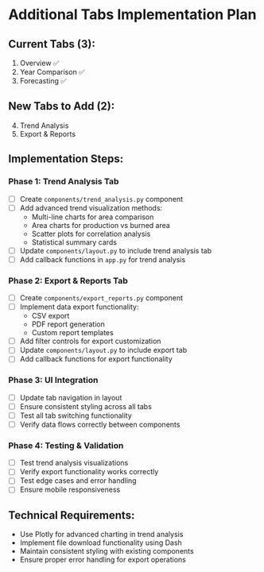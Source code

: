 # Additional Tabs Implementation Plan

## Current Tabs (3):
1. Overview ✅
2. Year Comparison ✅  
3. Forecasting ✅

## New Tabs to Add (2):
4. Trend Analysis
5. Export & Reports

## Implementation Steps:

### Phase 1: Trend Analysis Tab
- [ ] Create `components/trend_analysis.py` component
- [ ] Add advanced trend visualization methods:
  - Multi-line charts for area comparison
  - Area charts for production vs burned area
  - Scatter plots for correlation analysis
  - Statistical summary cards
- [ ] Update `components/layout.py` to include trend analysis tab
- [ ] Add callback functions in `app.py` for trend analysis

### Phase 2: Export & Reports Tab
- [ ] Create `components/export_reports.py` component
- [ ] Implement data export functionality:
  - CSV export
  - PDF report generation
  - Custom report templates
- [ ] Add filter controls for export customization
- [ ] Update `components/layout.py` to include export tab
- [ ] Add callback functions for export functionality

### Phase 3: UI Integration
- [ ] Update tab navigation in layout
- [ ] Ensure consistent styling across all tabs
- [ ] Test all tab switching functionality
- [ ] Verify data flows correctly between components

### Phase 4: Testing & Validation
- [ ] Test trend analysis visualizations
- [ ] Verify export functionality works correctly
- [ ] Test edge cases and error handling
- [ ] Ensure mobile responsiveness

## Technical Requirements:
- Use Plotly for advanced charting in trend analysis
- Implement file download functionality using Dash
- Maintain consistent styling with existing components
- Ensure proper error handling for export operations
